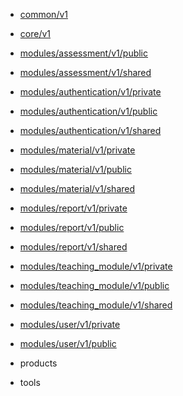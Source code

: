 - [common/v1](/common/v1/proto.common.v1)
- [core/v1](/core/v1/proto.core.v1)
- [modules/assessment/v1/public](/modules/assessment/v1/public/proto.modules.assessment.v1.public)
- [modules/assessment/v1/shared](/modules/assessment/v1/shared/proto.modules.assessment.v1.shared)
- [modules/authentication/v1/private](/modules/authentication/v1/private/proto.modules.authentication.v1.private)
- [modules/authentication/v1/public](/modules/authentication/v1/public/proto.modules.authentication.v1.public)
- [modules/authentication/v1/shared](/modules/authentication/v1/shared/proto.modules.authentication.v1.shared)
- [modules/material/v1/private](/modules/material/v1/private/proto.modules.material.v1.private)
- [modules/material/v1/public](/modules/material/v1/public/proto.modules.material.v1.public)
- [modules/material/v1/shared](/modules/material/v1/shared/proto.modules.material.v1.shared)
- [modules/report/v1/private](/modules/report/v1/private/proto.modules.report.v1.private)
- [modules/report/v1/public](/modules/report/v1/public/proto.modules.report.v1.public)
- [modules/report/v1/shared](/modules/report/v1/shared/proto.modules.report.v1.shared)
- [modules/teaching_module/v1/private](/modules/teaching_module/v1/private/proto.modules.teaching_module.v1.private)
- [modules/teaching_module/v1/public](/modules/teaching_module/v1/public/proto.modules.teaching_module.v1.public)
- [modules/teaching_module/v1/shared](/modules/teaching_module/v1/shared/proto.modules.teaching_module.v1.shared)
- [modules/user/v1/private](/modules/user/v1/private/proto.modules.user.v1.private)
- [modules/user/v1/public](/modules/user/v1/public/proto.modules.user.v1.public)
- products


- tools

